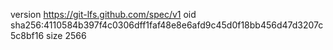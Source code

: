 version https://git-lfs.github.com/spec/v1
oid sha256:4110584b397f4c0306dff1faf48e8e6afd9c45d0f18bb456d47d3207c5c8bf16
size 2566
